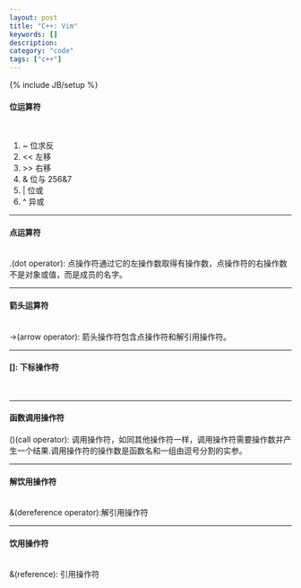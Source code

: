 ```yaml
--- 
layout: post 
title: "C++: Vim" 
keywords: [] 
description: 
category: "code" 
tags: ["c++"] 
--- 
```

{% include JB/setup %}
<h4>位运算符</h4><br/>
<div>
	<ol>
		<li> ~  位求反        </li>
		<li> << 左移          </li>
		<li> >> 右移          </li>
		<li>  & 位与   256&7  </li>
		<li>  | 位或          </li>
		<li>  ^ 异或          </li>
	</ol>
</div>
<hr />
<h4>点运算符</h4><br/>
.(dot operator): 点操作符通过它的左操作数取得有操作数，点操作符的右操作数不是对象或值，而是成员的名字。  
<hr />
<h4>箭头运算符</h4><br/>
->(arrow operator): 箭头操作符包含点操作符和解引用操作符。  
<hr />
<h4>[]: 下标操作符</h4><br/>
<hr />
<h4>函数调用操作符</h4>
()(call operator): 调用操作符，如同其他操作符一样，调用操作符需要操作数并产生一个结果.调用操作符的操作数是函数名和一组由逗号分割的实参。
<hr />
<h4>解饮用操作符</h4><br/>
&(dereference operator):解引用操作符  
<hr />
<h4>饮用操作符</h4><br/>
&(reference): 引用操作符



